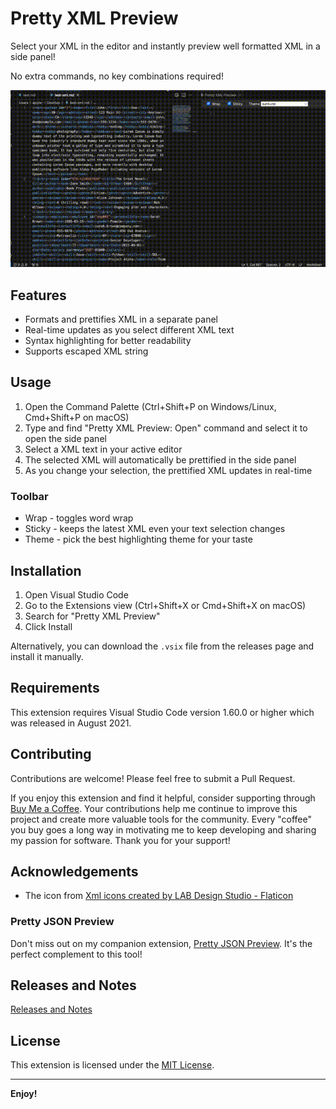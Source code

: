 # Pretty XML Preview

Select your XML in the editor and instantly preview well formatted XML in a side panel!

No extra commands, no key combinations required!

![Pretty XML Preview Basic Features](resources/prettyXmlPreview1.gif)

## Features

- Formats and prettifies XML in a separate panel
- Real-time updates as you select different XML text
- Syntax highlighting for better readability
- Supports escaped XML string

## Usage

1. Open the Command Palette (Ctrl+Shift+P on Windows/Linux, Cmd+Shift+P on macOS)
2. Type and find "Pretty XML Preview: Open" command and select it to open the side panel
3. Select a XML text in your active editor
4. The selected XML will automatically be prettified in the side panel
5. As you change your selection, the prettified XML updates in real-time

### Toolbar

- Wrap - toggles word wrap
- Sticky - keeps the latest XML even your text selection changes
- Theme - pick the best highlighting theme for your taste

## Installation

1. Open Visual Studio Code
2. Go to the Extensions view (Ctrl+Shift+X or Cmd+Shift+X on macOS)
3. Search for "Pretty XML Preview"
4. Click Install

Alternatively, you can download the `.vsix` file from the releases page and install it manually.

## Requirements

This extension requires Visual Studio Code version 1.60.0 or higher which was released in August 2021.

## Contributing

Contributions are welcome! Please feel free to submit a Pull Request.

If you enjoy this extension and find it helpful, consider supporting through [Buy Me a Coffee](https://buymeacoffee.com/applerk). Your contributions help me continue to improve this project and create more valuable tools for the community. Every "coffee" you buy goes a long way in motivating me to keep developing and sharing my passion for software. Thank you for your support!

## Acknowledgements

- The icon from [Xml icons created by LAB Design Studio - Flaticon](https://www.flaticon.com/free-icons/xml)

### Pretty JSON Preview

Don't miss out on my companion extension, [Pretty JSON Preview](https://marketplace.visualstudio.com/items?itemName=appler.pretty-json-preview). It's the perfect complement to this tool!

## Releases and Notes

[Releases and Notes](https://github.com/appler1009/vscode-xml-prettify/releases)

## License

This extension is licensed under the [MIT License](LICENSE).

---

**Enjoy!**